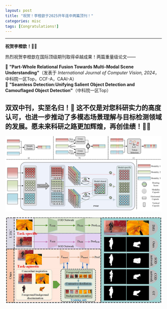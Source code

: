 ```yaml
---
layout: post
title: "祝贺！李橙歆于2025开年连中两篇顶刊！"
categories: misc
tags: [Congratulations!]
---
```

<!-- ## Capsule Networks With Capsule-Type Normalization Routing -->

---

**祝贺李橙歆！🎉🎉**  

热烈祝贺李橙歆在国际顶级期刊取得卓越成果！两篇重量级论文——  

📌 **"Part-Whole Relational Fusion Towards Multi-Modal Scene Understanding"**（发表于 *International Journal of Computer Vision, 2024*，中科院一区Top，CCF-A，CAAI-A）  
📌 **"Seamless Detection:Unifying Salient Object Detection and Camouflaged Object Detection"**（中科院一区Top）  

双双中刊，实至名归！👏 这不仅是对您科研实力的高度认可，也进一步推动了多模态场景理解与目标检测领域的发展。愿未来科研之路更加辉煌，再创佳绩！🚀💡
--- 

![Local Image](/assets/img/ktti2.jpg)

![Local Image](/assets/img/seamless.jpg)
